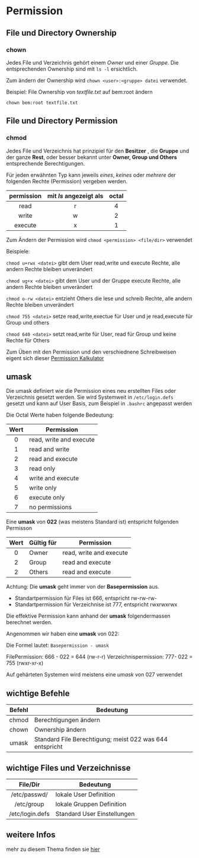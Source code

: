 [1]: https://www.tuxcademy.org/download/de/lxk1/lxk1-de-manual.pdf#chapter.367
[2]: http://permissions-calculator.org/
[3]: https://www.garron.me/en/go2linux/ls-file-permissions.html
# Permission

## File und Directory Ownership

### chown

Jedes File und Verzeichnis gehört einem  *Owner* und einer *Gruppe*. Die entsprechenden
Ownership sind mit `ls -l` ersichtlich.

Zum ändern der Ownership wird `chown <user>:<gruppe> datei` verwendet.

Beispiel: File Ownership von *textfile.txt* auf bem:root ändern

`chown bem:root textfile.txt`

## File und Directory Permission

### chmod

Jedes File und Verzeichnis hat prinzipiel für den **Besitzer** , die **Gruppe** und der ganze **Rest**, oder besser bekannt unter **Owner, Group und Others** entsprechende Berechtigungen.

Für jeden erwähnten Typ kann jeweils *eines*, *keines* oder *mehrere* der folgenden Rechte (Permission) vergeben werden.

|permission|mit *ls* angezeigt als|octal|
|:--:|:--:|:--:|
|read|r|4|
|write|w|2|
|execute|x|1|

Zum Ändern der Permission wird `chmod <permission> <file/dir>` verwendet

Beispiele:

`chmod u+rwx <datei>` gibt dem User read,write und execute Rechte, alle andern Rechte bleiben unverändert

`chmod ug+x <datei>` gibt dem User und der Gruppe execute Rechte, alle andern Rechte bleiben unverändert

`chmod o-rw <datei>` entzieht Others die lese und schreib Rechte, alle andern Rechte bleiben unverändert

`chmod 755 <datei>` setze read,write,exectue für User und je read,execute für Group und others

`chmod 640 <datei>` setzt read,write für User, read für Group und keine Rechte für Others

Zum Üben mit den Permission und den verschiednene Schreibweisen eigent sich dieser [Permission Kalkulator][2]

## umask
Die umask definiert wie die Permission eines neu erstellten Files oder Verzeichnis gesetzt werden.
Sie wird Systemweit in `/etc/login.defs` gesetzt und kann auf User Basis, zum Beispiel in `.bashrc` angepasst werden

Die Octal Werte haben folgende Bedeutung:

|Wert|Permission|
|:--:|--|
|0|read, write and execute|
|1|read and write|
|2| read and execute|
|3|read only|
|4|write and execute|
|5|write only|
|6|execute only|
|7|no permissions|

Eine **umask** von **022** (was meistens Standard ist) entspricht folgenden Permisson

|Wert|Gültig für|Permission|
|:--:|--|--|
|0|Owner|read, write and execute|
|2|Group|read and execute|
|2|Others|read and execute|

Achtung: Die **umask** geht immer von der **Basepermission** aus.

* Standartpermission für Files ist 666, entspricht rw-rw-rw-
* Standartpermission für Verzeichnise ist 777, entspricht rwxrwxrwx

Die effektive Permission  kann anhand der **umask** folgendermassen berechnet werden.

Angenommen wir haben eine **umask** von 022:

Die Formel lautet: `Basepermission - umask`

FilePermission: 666 - 022 = 644 (rw-r-r)
Verzeichnispermission: 777- 022 = 755 (rwxr-xr-x)

Auf gehärteten Systemen wird meistens eine *umask* von 027 verwendet


## wichtige Befehle
|Befehl | Bedeutung|
|:--:|--|
|chmod|Berechtigungen ändern|
|chown|Ownership ändern|
|umask|Standard File Berechtigung; meist 022 was 644 entspricht|


## wichtige Files und Verzeichnisse
|File/Dir | Bedeutung|
|:--:|--|
|/etc/passwd/|lokale User Definition|
|/etc/group|lokale Gruppen Definition|
|/etc/login.defs|Standard User Einstellungen|

## weitere Infos
mehr zu diesem Thema finden sie [hier][1]
